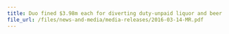```yaml
---
title: Duo fined $3.98m each for diverting duty-unpaid liquor and beer declared for export into Singapore market   
file_url: /files/news-and-media/media-releases/2016-03-14-MR.pdf
---
```

